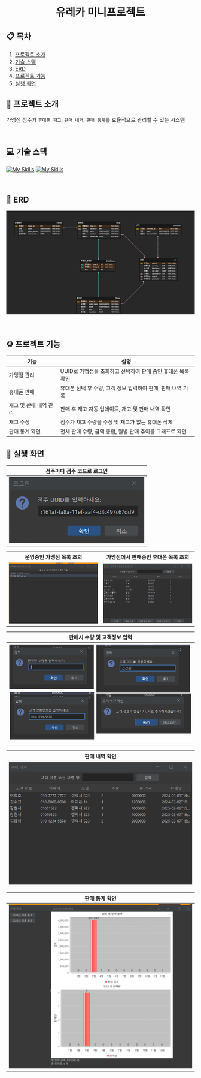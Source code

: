 # <center>유레카 미니프로젝트</center>

## 📋 목차

1. [프로젝트 소개](#-프로젝트-소개)
2. [기술 스택](#-기술-스택)
3. [ERD](#-ERD)
4. [프로젝트 기능](#-프로젝트-기능)
5. [실행 화면](#-실행-화면)

## 📝 프로젝트 소개
가맹점 점주가 `휴대폰 재고`, `판매 내역`, `판매 통계`를 효율적으로 관리할 수 있는 시스템

<br>

## 💻 기술 스택

[![My Skills](https://skillicons.dev/icons?i=java)](https://skillicons.dev)
[![My Skills](https://skillicons.dev/icons?i=mysql)](https://skillicons.dev)

<br>

## 🎨 ERD

![ERD](img/ureca-miniproject-1.png)

<br>

## ⚙️ 프로젝트 기능

| 기능                 | 설명                                   |
|----------------------|--------------------------------------|
| 가맹점 관리           | UUID로 가맹점을 조회하고 선택하여 판매 중인 휴대폰 목록 확인 |
| 휴대폰 판매           | 휴대폰 선택 후 수량, 고객 정보 입력하여 판매, 판매 내역 기록 |
| 재고 및 판매 내역 관리 | 판매 후 재고 자동 업데이트, 재고 및 판매 내역 확인       |
| 재고 수정             | 점주가 재고 수량을 수정 및 재고가 없는 휴대폰 삭제        |
| 판매 통계 확인        | 전체 판매 수량, 금액 총합, 월별 판매 추이를 그래프로 확인   |

## 📸 실행 화면
| 점주마다 점주 코드로 로그인 |
|-----------------|
| ![login](img/login.png) |

| 운영중인 가맹점 목록 조회          | 가맹점에서 판매중인 휴대폰 목록 조회          |
|-------------------------|-------------------------------|
| ![owner](img/ownershop.png) | ![sell](img/sellingphone.png) | 

| 판매시 수량 및 고객정보 입력    |
|---------------------|
| ![ss](img/sell.png) |

| 판매 내역 확인                      |
|-------------------------------|
| ![owner](img/sellhistory.png) |

| 판매 통계 확인                      |
|-------------------------------|
| ![aa](img/sellstatistics.png) |